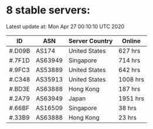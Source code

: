 # 8 stable servers:

Latest update at: Mon Apr 27 00:10:10 UTC 2020

| ID | ASN | Server Country | Online |
| -- | --- | -------------- | ------ |
| #.D09B | AS174 | United States | 627 hrs |
| #.7F1D | AS63949 | Singapore | 714 hrs |
| #.9FC3 | AS53889 | United States | 642 hrs |
| #.C348 | AS35913 | United States | 1008 hrs |
| #.BD3E | AS63888 | Hong Kong | 187 hrs |
| #.2A79 | AS63949 | Japan | 1951 hrs |
| #.66BF | AS16509 | Singapore | 38 hrs |
| #.33B9 | AS63888 | Hong Kong | 23 hrs |

